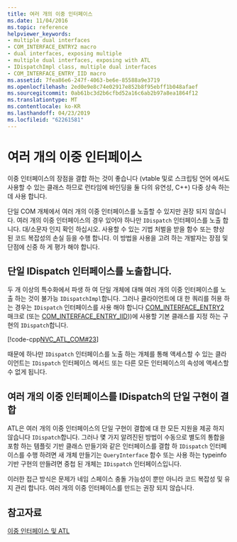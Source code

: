 ```yaml
---
title: 여러 개의 이중 인터페이스
ms.date: 11/04/2016
ms.topic: reference
helpviewer_keywords:
- multiple dual interfaces
- COM_INTERFACE_ENTRY2 macro
- dual interfaces, exposing multiple
- multiple dual interfaces, exposing with ATL
- IDispatchImpl class, multiple dual interfaces
- COM_INTERFACE_ENTRY_IID macro
ms.assetid: 7fea86e6-247f-4063-be6e-85588a9e3719
ms.openlocfilehash: 2ed0e9e8c74e02917e852b8f95ebff1b048afaef
ms.sourcegitcommit: 0ab61bc3d2b6cfbd52a16c6ab2b97a8ea1864f12
ms.translationtype: MT
ms.contentlocale: ko-KR
ms.lasthandoff: 04/23/2019
ms.locfileid: "62261581"
---
```

# <a name="multiple-dual-interfaces"></a>여러 개의 이중 인터페이스

이중 인터페이스의 장점을 결합 하는 것이 좋습니다 (vtable 및로 스크립팅 언어 에서도 사용할 수 있는 클래스 하므로 런타임에 바인딩을 둘 다의 유연성, C++) 다중 상속 하는 데 사용 합니다.

단일 COM 개체에서 여러 개의 이중 인터페이스를 노출할 수 있지만 권장 되지 않습니다. 여러 개의 이중 인터페이스의 경우 있어야 하나만 `IDispatch` 인터페이스를 노출 합니다. 대/소문자 인지 확인 하십시오. 사용할 수 있는 기법 처벌을 받을 함수 또는 향상 된 코드 복잡성의 손실 등을 수행 합니다. 이 방법을 사용을 고려 하는 개발자는 장점 및 단점에 신중 하 게 평가 해야 합니다.

## <a name="exposing-a-single-idispatch-interface"></a>단일 IDispatch 인터페이스를 노출합니다.

두 개 이상의 특수화에서 파생 하 여 단일 개체에 대해 여러 개의 이중 인터페이스를 노출 하는 것이 불가능 `IDispatchImpl`합니다. 그러나 클라이언트에 대 한 쿼리를 허용 하는 경우는 `IDispatch` 인터페이스를 사용 해야 합니다 [COM_INTERFACE_ENTRY2](reference/com-interface-entry-macros.md#com_interface_entry2) 매크로 (또는 [COM_INTERFACE_ENTRY_IID](reference/com-interface-entry-macros.md#com_interface_entry_iid)))에 사용할 기본 클래스를 지정 하는 구현의 `IDispatch`합니다.

[!code-cpp[NVC_ATL_COM#23](../atl/codesnippet/cpp/multiple-dual-interfaces_1.h)]

때문에 하나만 `IDispatch` 인터페이스를 노출 하는 개체를 통해 액세스할 수 있는 클라이언트는 `IDispatch` 인터페이스 메서드 또는 다른 모든 인터페이스의 속성에 액세스할 수 없게 됩니다.

## <a name="combining-multiple-dual-interfaces-into-a-single-implementation-of-idispatch"></a>여러 개의 이중 인터페이스를 IDispatch의 단일 구현이 결합

ATL은 여러 개의 이중 인터페이스의 단일 구현이 결합에 대 한 모든 지원을 제공 하지 않습니다 `IDispatch`합니다. 그러나 몇 가지 알려진된 방법이 수동으로 별도의 통합을 포함 하는 템플릿 기반 클래스 만들기와 같은 인터페이스를 결합 하 `IDispatch` 인터페이스를 수행 하려면 새 개체 만들기는 `QueryInterface` 함수 또는 사용 하는 typeinfo 기반 구현의 만들려면 중첩 된 개체는 `IDispatch` 인터페이스입니다.

이러한 접근 방식은 문제가 네임 스페이스 충돌 가능성이 뿐만 아니라 코드 복잡성 및 유지 관리 합니다. 여러 개의 이중 인터페이스를 만드는 권장 되지 않습니다.

## <a name="see-also"></a>참고자료

[이중 인터페이스 및 ATL](../atl/dual-interfaces-and-atl.md)
